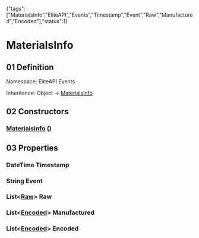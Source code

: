 {"tags":["MaterialsInfo","EliteAPI","Events","Timestamp","Event","Raw","Manufactured","Encoded"],"status":1}

# MaterialsInfo

## 01 Definition

Namespace: <span class='code'>EliteAPI.Events</span>

Inheritance: <span class='code'>Object</span> → <span class='code'>[MaterialsInfo](../../EliteAPI/Events/MaterialsInfo.html)</span>

## 02 Constructors

### <span class='code'>[MaterialsInfo](../../EliteAPI/Events/MaterialsInfo.html)</span> ()

## 03 Properties

### <span class='code'>DateTime</span> Timestamp

### <span class='code'>String</span> Event

### <span class='code'>List<[Raw](../../EliteAPI/Events/Raw.html)></span> Raw

### <span class='code'>List<[Encoded](../../EliteAPI/Events/Encoded.html)></span> Manufactured

### <span class='code'>List<[Encoded](../../EliteAPI/Events/Encoded.html)></span> Encoded

